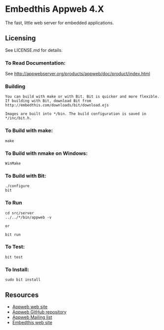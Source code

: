 Embedthis Appweb 4.X
===

The fast, little web server for embedded applications. 

Licensing
---
See LICENSE.md for details.

### To Read Documentation:

  See http://appwebserver.org/products/appweb/doc/product/index.html

### Building
    You can build with make or with Bit. Bit is quicker and more flexible.
    If building with Bit, download Bit from http://embedthis.com/downloads/bit/download.ejs

    Images are built into */bin. The build configuration is saved in */inc/bit.h.

### To Build with make:

    make

### To Build with nmake on Windows:

    WinMake

### To Build with Bit:

    ./configure
    bit

### To Run

    cd src/server
    ../../*/bin/appweb -v 

    or

    bit run

### To Test:

    bit test

### To Install:

    sudo bit install

Resources
---
  - [Appweb web site](http://appwebserver.org/)
  - [Appweb GitHub repository](http://github.com/embedthis/appweb-4)
  - [Appweb Mailing list](http://groups.google.com/groups/appweb)
  - [Embedthis web site](http://embedthis.com/)
